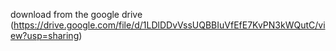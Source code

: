 download from the google drive (https://drive.google.com/file/d/1LDlDDvVssUQBBIuVfEfE7KvPN3kWQutC/view?usp=sharing)
